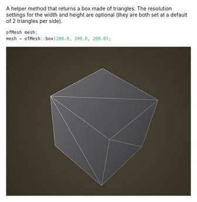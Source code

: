A helper method that returns a box made of triangles. The resolution settings for the width and height are optional (they are both set at a default of 2 triangles per side).
```cpp
ofMesh mesh;
mesh = ofMesh::box(200.0, 200.0, 200.0);
```

![image of a simple box](../images/ofMesh.box.example.jpg)
